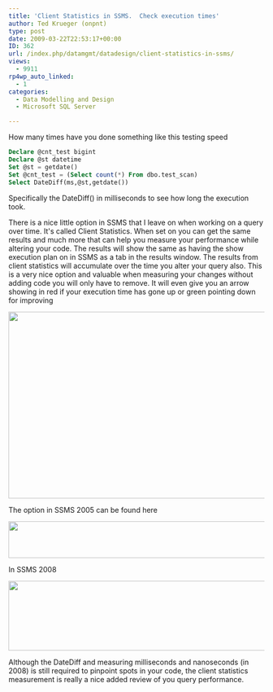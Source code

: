 ```yaml
---
title: 'Client Statistics in SSMS.  Check execution times'
author: Ted Krueger (onpnt)
type: post
date: 2009-03-22T22:53:17+00:00
ID: 362
url: /index.php/datamgmt/datadesign/client-statistics-in-ssms/
views:
  - 9911
rp4wp_auto_linked:
  - 1
categories:
  - Data Modelling and Design
  - Microsoft SQL Server

---
```

How many times have you done something like this testing speed

```sql
Declare @cnt_test bigint
Declare @st datetime
Set @st = getdate()
Set @cnt_test = (Select count(*) From dbo.test_scan)
Select DateDiff(ms,@st,getdate())
```
Specifically the DateDiff() in milliseconds to see how long the execution took.

There is a nice little option in SSMS that I leave on when working on a query over time. It's called Client Statistics. When set on you can get the same results and much more that can help you measure your performance while altering your code. The results will show the same as having the show execution plan on in SSMS as a tab in the results window. The results from client statistics will accumulate over the time you alter your query also. This is a very nice option and valuable when measuring your changes without adding code you will only have to remove. It will even give you an arrow showing in red if your execution time has gone up or green pointing down for improving

<div class="image_block">
  <img src="https://lessthandot.z19.web.core.windows.net/wp-content/uploads/blogs/DataMgmt//client_stats.gif" alt="" title="" width="772" height="367" />
</div>

The option in SSMS 2005 can be found here

<div class="image_block">
  <img src="https://lessthandot.z19.web.core.windows.net/wp-content/uploads/blogs/DataMgmt//ssms2005stats.gif" alt="" title="" width="634" height="72" />
</div>

In SSMS 2008 

<div class="image_block">
  <img src="https://lessthandot.z19.web.core.windows.net/wp-content/uploads/blogs/DataMgmt//ssms2008stats.gif" alt="" title="" width="726" height="137" />
</div>

Although the DateDiff and measuring milliseconds and nanoseconds (in 2008) is still required to pinpoint spots in your code, the client statistics measurement is really a nice added review of you query performance.